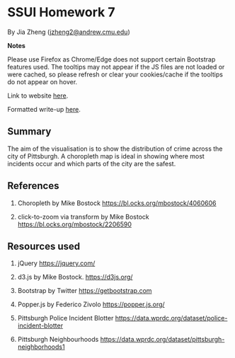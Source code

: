 # SSUI Homework 7

By Jia Zheng (jzheng2@andrew.cmu.edu)

**Notes**

Please use Firefox as Chrome/Edge does not support certain Bootstrap features used. The tooltips may not appear if the JS files are not loaded or were cached, so please refresh or clear your cookies/cache if the tooltips do not appear on hover.

Link to website [here](https://jzheng13.github.io/SSUI-Homework-7/).

Formatted write-up [here](doc/assign7-writeup-SSUI.pdf).

## Summary

The aim of the visualisation is to show the distribution of crime across the city of Pittsburgh. A choropleth map is ideal in showing where most incidents occur and which parts of the city are the safest. 

## References

1. Choropleth by Mike Bostock
   https://bl.ocks.org/mbostock/4060606

2. click-to-zoom via transform by Mike Bostock
   https://bl.ocks.org/mbostock/2206590

## Resources used

1. jQuery
   https://jquery.com/

2. d3.js by Mike Bostock.
   https://d3js.org/

3. Bootstrap by Twitter
   https://getbootstrap.com

4. Popper.js by Federico Zivolo
   https://popper.js.org/

5. Pittsburgh Police Incident Blotter
   https://data.wprdc.org/dataset/police-incident-blotter

6. Pittsburgh Neighbourhoods
   https://data.wprdc.org/dataset/pittsburgh-neighborhoods1
